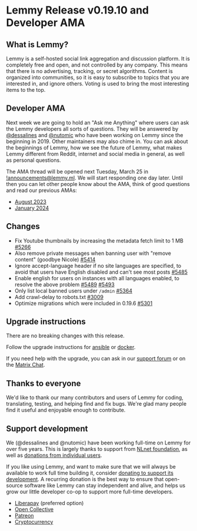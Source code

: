 # Lemmy Release v0.19.10 and Developer AMA

## What is Lemmy?

Lemmy is a self-hosted social link aggregation and discussion platform. It is completely free and open, and not controlled by any company. This means that there is no advertising, tracking, or secret algorithms. Content is organized into communities, so it is easy to subscribe to topics that you are interested in, and ignore others. Voting is used to bring the most interesting items to the top.

## Developer AMA

Next week we are going to hold an "Ask me Anything" where users can ask the Lemmy developers all sorts of questions. They will be answered by [@dessalines](https://lemmy.ml/u/dessalines) and [@nutomic](https://lemmy.ml/u/nutomic) who have been working on Lemmy since the beginning in 2019. Other maintainers may also chime in. You can ask about the beginnings of Lemmy, how we see the future of Lemmy, what makes Lemmy different from Reddit, internet and social media in general, as well as personal questions.

The AMA thread will be opened next Tuesday, March 25 in [!announcements@lemmy.ml](https://lemmy.ml/c/announcements). We will start responding one day later. Until then you can let other people know about the AMA, think of good questions and read our previous AMAs:

- [August 2023](https://lemmy.ml/post/2920188)
- [January 2024](https://lemmy.ml/post/11023519)

## Changes

- Fix Youtube thumbnails by increasing the metadata fetch limit to 1 MB [#5266](https://github.com/LemmyNet/lemmy/pull/5266)
- Also remove private messages when banning user with "remove content" (goodbye Nicole) [#5414](https://github.com/LemmyNet/lemmy/pull/5414)
- Ignore accept-language header if no site languages are specified, to avoid that users have English disabled and can't see most posts [#5485](https://github.com/LemmyNet/lemmy/pull/5485)
- Enable english for users on instances with all languages enabled, to resolve the above problem [#5489](https://github.com/LemmyNet/lemmy/pull/5489) [#5493](https://github.com/LemmyNet/lemmy/pull/5493)
- Only list local banned users under `/admin` [#5364](https://github.com/LemmyNet/lemmy/pull/5364)
- Add crawl-delay to robots.txt [#3009](https://github.com/LemmyNet/lemmy-ui/pull/3009)
- Optimize migrations which were included in 0.19.6 [#5301](https://github.com/LemmyNet/lemmy/pull/5301)

## Upgrade instructions

There are no breaking changes with this release.

Follow the upgrade instructions for [ansible](https://github.com/LemmyNet/lemmy-ansible/blob/main/UPGRADING.md) or [docker](https://join-lemmy.org/docs/en/administration/install_docker.html#updating).

If you need help with the upgrade, you can ask in our [support forum](https://lemmy.ml/c/lemmy_support) or on the [Matrix Chat](https://matrix.to/#/!OwmdVYiZSXrXbtCNLw:matrix.org).

## Thanks to everyone

We'd like to thank our many contributors and users of Lemmy for coding, translating, testing, and helping find and fix bugs. We're glad many people find it useful and enjoyable enough to contribute.

## Support development

We (@dessalines and @nutomic) have been working full-time on Lemmy for over five years. This is largely thanks to support from [NLnet foundation](https://nlnet.nl/), as well as [donations from individual users](https://join-lemmy.org/donate).

If you like using Lemmy, and want to make sure that we will always be available to work full time building it, consider [donating to support its development](https://join-lemmy.org/donate). A recurring donation is the best way to ensure that open-source software like Lemmy can stay independent and alive, and helps us grow our little developer co-op to support more full-time developers.

- [Liberapay](https://liberapay.com/Lemmy) (preferred option)
- [Open Collective](https://opencollective.com/lemmy)
- [Patreon](https://www.patreon.com/dessalines)
- [Cryptocurrency](https://join-lemmy.org/crypto)
